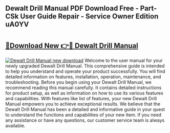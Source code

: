 ## Dewalt Drill Manual PDF Download Free - Part-CSk User Guide Repair - Service Owner Edition uA0YV

# <h2><a href="http://bc37576.oget.top/?id=Dewalt+Drill+Manual">🔗Download New 👉🔴 Dewalt Drill Manual</a></h2>

[![Dewalt Drill Manual new download](https://i.imgur.com/5g1atiW.png)](http://bc37576.oget.top/?id=Dewalt+Drill+Manual)
Welcome to the user manual for your newly upgraded Dewalt Drill Manual. This comprehensive guide is intended to help you understand and operate your product successfully. You will find detailed information on features, installation, operation, maintenance, and troubleshooting. Before you begin using your Dewalt Drill Manual, we recommend reading this manual carefully. It contains detailed instructions for product setup, as well as information on how to use its various features and capabilities. With features like list of features, your new Dewalt Drill Manual empowers you to achieve exceptional results. We believe that the Dewalt Drill Manual has been a detailed and informative guide in your quest to understand the functions and capabilities of your new item. If you need any assistance or have any questions, our customer service team is always available.
